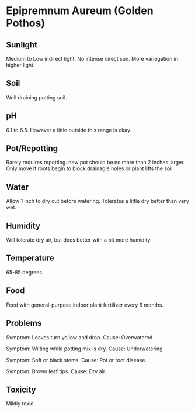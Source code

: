# Epipremnum Aureum (Golden Pothos)
## Sunlight
Medium to Low indirect light. No intense direct sun. More variegation in higher light.

## Soil
Well draining potting soil.

## pH
6.1 to 6.5. However a little outside this range is okay.

## Pot/Repotting
Rarely requires repotting. new pot should be no more than 2 inches larger. Only move if roots begin to block drainagle holes or plant lifts the soil.

## Water
Allow 1 inch to dry out before watering. Tolerates a little dry better than very wet.

## Humidity
Will tolerate dry air, but does better with a bit more humidity.

## Temperature
65-85 degrees.

## Food
Feed with general-purpose indoor plant fertilizer every 6 months.

## Problems
Symptom: Leaves turn yellow and drop. Cause: Overwatered

Symptom: Wilting while potting mix is dry. Cause: Underwatering

Symptom: Soft or black stems. Cause: Rot or root disease.

Symptom: Brown leaf tips. Cause: Dry air.

## Toxicity
Mildly toxic.
